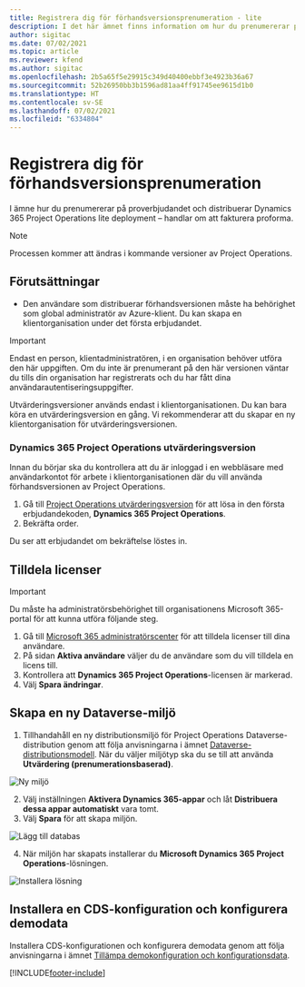 ```yaml
---
title: Registrera dig för förhandsversionsprenumeration - lite
description: I det här ämnet finns information om hur du prenumererar på och distribuerar Project Operations enkel distribution – avtal till proforma-fakturering.
author: sigitac
ms.date: 07/02/2021
ms.topic: article
ms.reviewer: kfend
ms.author: sigitac
ms.openlocfilehash: 2b5a65f5e29915c349d40400ebbf3e4923b36a67
ms.sourcegitcommit: 52b26950bb3b1596ad81aa4ff91745ee9615d1b0
ms.translationtype: HT
ms.contentlocale: sv-SE
ms.lasthandoff: 07/02/2021
ms.locfileid: "6334804"
---
```

# <a name="sign-up-for-a-preview-subscription---lite"></a>Registrera dig för förhandsversionsprenumeration 

I ämne hur du prenumererar på proverbjudandet och distribuerar Dynamics 365 Project Operations lite deployment – handlar om att fakturera proforma.

> [!NOTE]
> Processen kommer att ändras i kommande versioner av Project Operations.

## <a name="prerequisites"></a>Förutsättningar
- Den användare som distribuerar förhandsversionen måste ha behörighet som global administratör av Azure-klient. Du kan skapa en klientorganisation under det första erbjudandet.

> [!IMPORTANT]
> Endast en person, klientadministratören, i en organisation behöver utföra den här uppgiften. Om du inte är prenumerant på den här versionen väntar du tills din organisation har registrerats och du har fått dina användarautentiseringsuppgifter.
> 
> Utvärderingsversioner används endast i klientorganisationen. Du kan bara köra en utvärderingsversion en gång. Vi rekommenderar att du skapar en ny klientorganisation för utvärderingsversionen.

### <a name="dynamics-365-project-operations-trial"></a>Dynamics 365 Project Operations utvärderingsversion 

Innan du börjar ska du kontrollera att du är inloggad i en webbläsare med användarkontot för arbete i klientorganisationen där du vill använda förhandsversionen av Project Operations.

1. Gå till [Project Operations utvärderingsversion](https://aka.ms/try-po) för att lösa in den första erbjudandekoden, **Dynamics 365 Project Operations**.
2. Bekräfta order.

  Du ser att erbjudandet om bekräftelse löstes in.

## <a name="assign-licenses"></a>Tilldela licenser

> [!IMPORTANT]
> Du måste ha administratörsbehörighet till organisationens Microsoft 365-portal för att kunna utföra följande steg.


1. Gå till [Microsoft 365 administratörscenter](https://portal.office.com/) för att tilldela licenser till dina användare.
2. På sidan **Aktiva användare** väljer du de användare som du vill tilldela en licens till.
3. Kontrollera att **Dynamics 365 Project Operations**-licensen är markerad. 
4. Välj **Spara ändringar**.

## <a name="create-a-new-dataverse-environment"></a>Skapa en ny Dataverse-miljö

1. Tillhandahåll en ny distributionsmiljö för Project Operations Dataverse-distribution genom att följa anvisningarna i ämnet [Dataverse-distributionsmodell](lite-deployment.md). När du väljer miljötyp ska du se till att använda **Utvärdering (prenumerationsbaserad)**.

  ![Ny miljö](./media/19CreateEnvironment.png)

2. Välj inställningen **Aktivera Dynamics 365-appar** och låt **Distribuera dessa appar automatiskt** vara tomt.  
3. Välj **Spara** för att skapa miljön.

  ![Lägg till databas](./media/20CreateEnvironment1.png)

4. När miljön har skapats installerar du **Microsoft Dynamics 365 Project Operations**-lösningen. 

![Installera lösning](./media/21InstallSolution.png)

## <a name="install-a-cds-configuration-and-setup-demo-data"></a>Installera en CDS-konfiguration och konfigurera demodata

Installera CDS-konfigurationen och konfigurera demodata genom att följa anvisningarna i ämnet [Tillämpa demokonfiguration och konfigurationsdata](lite-apply-demo-setup-config-data.md).


[!INCLUDE[footer-include](../includes/footer-banner.md)]
